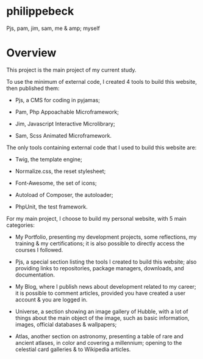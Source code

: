# philippebeck

Pjs, pam, jim, sam, me & amp; myself



# Overview

This project is the main project of my current study.


To use the minimum of external code, I created 4 tools to build this website, then published them:

- Pjs, a CMS for coding in pyjamas;

- Pam, Php Appoachable Microframework;

- Jim, Javascript Interactive Microlibrary;

- Sam, Scss Animated Microframework.



The only tools containing external code that I used to build this website are:

- Twig, the template engine;

- Normalize.css, the reset stylesheet;

- Font-Awesome, the set of icons;

- Autoload of Composer, the autoloader;

- PhpUnit, the test framework.


For my main project, I choose to build my personal website, with 5 main categories:

- My Portfolio, presenting my development projects, some reflections, my training & my certifications; it is also possible to directly access the courses I followed.

- Pjs, a special section listing the tools I created to build this website; also providing links to repositories, package managers, downloads, and documentation.

- My Blog, where I publish news about development related to my career; it is possible to comment articles, provided you have created a user account & you are logged in.

- Universe, a section showing an image gallery of Hubble, with a lot of things about the main object of the image, such as basic information, images, official databases & wallpapers;

- Atlas, another section on astronomy, presenting a table of rare and ancient atlases, in color and covering a millennium; opening to the celestial card galleries & to Wikipedia articles.
